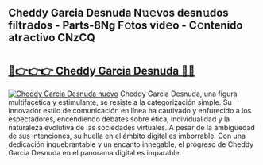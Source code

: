 ## Cheddy Garcia Desnuda N𝚞𝚎vos desn𝚞dos filtr𝚊dos - Parts-8Ng F𝚘tos vid𝚎o - C𝚘ntenido atr𝚊ctivo CNzCQ

# <h2><a href="http://mb72alk.tromn.icu/?c=Cheddy+Garcia+Desnuda">🔗👉👉👉 Cheddy Garcia Desnuda 🔗🔗</a></h2>

[![Cheddy Garcia Desnuda nuevo](https://i.imgur.com/pEAQMta.gif)](http://mb72alk.tromn.icu/?c=Cheddy+Garcia+Desnuda)
Cheddy Garcia Desnuda, una figura multifacética y estimulante, se resiste a la categorización simple. Su innovador estilo de comunicación en línea ha cautivado y enfurecido a los espectadores, encendiendo debates sobre ética, individualidad y la naturaleza evolutiva de las sociedades virtuales. A pesar de la ambigüedad de sus intenciones, su huella en el ámbito digital es imborrable. Con una dedicación inquebrantable y un encanto innegable, el progreso de Cheddy Garcia Desnuda en el panorama digital es imparable.
